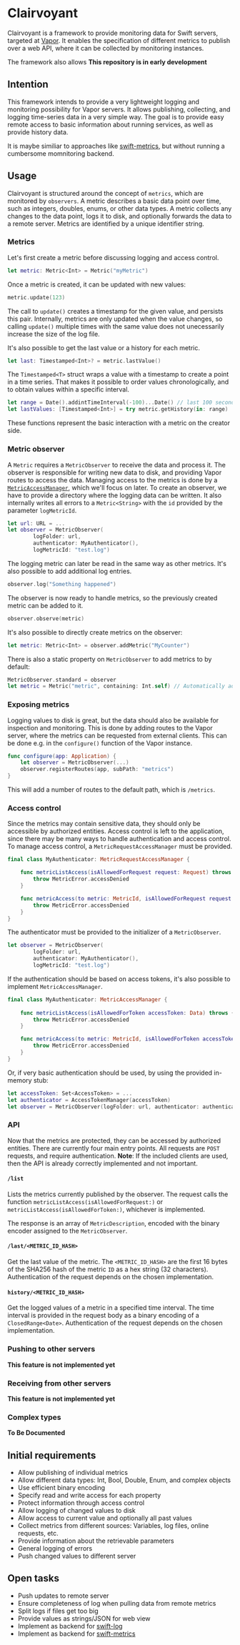 # Clairvoyant

Clairvoyant is a framework to provide monitoring data for Swift servers, targeted at [Vapor](https://vapor.codes). 
It enables the specification of different metrics to publish over a web API, where it can be collected by monitoring instances.

The framework also allows
**This repository is in early development**

## Intention

This framework intends to provide a very lightweight logging and monitoring possibility for Vapor servers. 
It allows publishing, collecting, and logging time-series data in a very simple way.
The goal is to provide easy remote access to basic information about running services, as well as provide history data.

It is maybe similiar to approaches like [swift-metrics](https://github.com/apple/swift-metrics), but without running a cumbersome momnitoring backend.

## Usage

Clairvoyant is structured around the concept of `metrics`, which are monitored by `observers`. 
A metric describes a basic data point over time, such as integers, doubles, enums, or other data types. 
A metric collects any changes to the data point, logs it to disk, and optionally forwards the data to a remote server.
Metrics are identified by a unique identifier string.

### Metrics

Let's first create a metric before discussing logging and access control.

```swift
let metric: Metric<Int> = Metric("myMetric")
```

Once a metric is created, it can be updated with new values:

```swift
metric.update(123)
```

The call to `update()` creates a timestamp for the given value, and persists this pair. 
Internally, metrics are only updated when the value changes, so calling `update()` multiple times with the same value does not unecessarily increase the size of the log file.

It's also possible to get the last value or a history for each metric.

```swift
let last: Timestamped<Int>? = metric.lastValue()
```

The `Timestamped<T>` struct wraps a value with a timestamp to create a point in a time series.
That makes it possible to order values chronologically, and to obtain values within a specific interval.

```swift
let range = Date().addintTimeInterval(-100)...Date() // last 100 seconds
let lastValues: [Timestamped<Int>] = try metric.getHistory(in: range)
```

These functions represent the basic interaction with a metric on the creator side.

### Metric observer

A `Metric` requires a `MetricObserver` to receive the data and process it.
The observer is responsible for writing new data to disk, and providing Vapor routes to access the data.
Managing access to the metrics is done by a [`MetricAccessManager`](#access-control), which we'll focus on later.
To create an observer, we have to provide a directory where the logging data can be written.
It also internally writes all errors to a `Metric<String>` with the `id` provided by the parameter `logMetricId`.

```swift
let url: URL = ...
let observer = MetricObserver(
        logFolder: url, 
        authenticator: MyAuthenticator(), 
        logMetricId: "test.log")
```

The logging metric can later be read in the same way as other metrics.
It's also possible to add additional log entries.

```swift
observer.log("Something happened")
```

The observer is now ready to handle metrics, so the previously created metric can be added to it.

```swift
observer.observe(metric)
```

It's also possible to directly create metrics on the observer:
```swift
let metric: Metric<Int> = observer.addMetric("MyCounter")
```

There is also a static property on `MetricObserver` to add metrics to by default:

```swift
MetricObserver.standard = observer
let metric = Metric("metric", containing: Int.self) // Automatically added to `observer`
```

### Exposing metrics

Logging values to disk is great, but the data should also be available for inspection and monitoring.
This is done by adding routes to the Vapor server, where the metrics can be requested from external clients.
This can be done e.g. in the `configure()` function of the Vapor instance.

```swift
func configure(app: Application) {
    let observer = MetricObserver(...)
    observer.registerRoutes(app, subPath: "metrics")
}
```

This will add a number of routes to the default path, which is `/metrics`.

### Access control

Since the metrics may contain sensitive data, they should only be accessible by authorized entities.
Access control is left to the application, since there may be many ways to handle authentication and access control.
To manage access control, a `MetricRequestAccessManager` must be provided.

```swift
final class MyAuthenticator: MetricRequestAccessManager {

    func metricListAccess(isAllowedForRequest request: Request) throws {
        throw MetricError.accessDenied
    }

    func metricAccess(to metric: MetricId, isAllowedForRequest request: Request) throws {
        throw MetricError.accessDenied
    }
}
```

The authenticator must be provided to the initializer of a `MetricObserver`.

```swift
let observer = MetricObserver(
        logFolder: url, 
        authenticator: MyAuthenticator(), 
        logMetricId: "test.log")
```

If the authentication should be based on access tokens, it's also possible to implement `MetricAccessManager`.

```swift
final class MyAuthenticator: MetricAccessManager {
    
    func metricListAccess(isAllowedForToken accessToken: Data) throws {
        throw MetricError.accessDenied
    }

    func metricAccess(to metric: MetricId, isAllowedForToken accessToken: Data) throws {
        throw MetricError.accessDenied
    }
}
```

Or, if very basic authentication should be used, by using the provided in-memory stub:
```swift
let accessToken: Set<AccessToken> = ...
let authenticator = AccessTokenManager(accessToken)
let observer = MetricObserver(logFolder: url, authenticator: authenticator, logMetricId: "test.log")
```

### API

Now that the metrics are protected, they can be accessed by authorized entities. 
There are currently four main entry points. 
All requests are `POST` requests, and require authentication. 
**Note**: If the included clients are used, then the API is already correctly implemented and not important. 

#### `/list`

Lists the metrics currently published by the observer.
The request calls the function `metricListAccess(isAllowedForRequest:)` or `metricListAccess(isAllowedForToken:)`, whichever is implemented.

The response is an array of `MetricDescription`, encoded with the binary encoder assigned to the `MetricObserver`.

#### `/last/<METRIC_ID_HASH>`

Get the last value of the metric. The `<METRIC_ID_HASH>` are the first 16 bytes of the SHA256 hash of the metric `ID` as a hex string (32 characters). Authentication of the request depends on the chosen implementation.

#### `history/<METRIC_ID_HASH>`

Get the logged values of a metric in a specified time interval. The time interval is provided in the request body as a binary encoding of a `ClosedRange<Date>`. Authentication of the request depends on the chosen implementation.

### Pushing to other servers

**This feature is not implemented yet**

### Receiving from other servers

**This feature is not implemented yet**

### Complex types

**To Be Documented**

## Initial requirements

- Allow publishing of individual metrics
- Allow different data types: Int, Bool, Double, Enum, and complex objects
- Use efficient binary encoding
- Specify read and write access for each property
- Protect information through access control
- Allow logging of changed values to disk
- Allow access to current value and optionally all past values
- Collect metrics from different sources: Variables, log files, online requests, etc.
- Provide information about the retrievable parameters
- General logging of errors
- Push changed values to different server

## Open tasks
- Push updates to remote server
- Ensure completeness of log when pulling data from remote metrics
- Split logs if files get too big
- Provide values as strings/JSON for web view
- Implement as backend for [swift-log](https://github.com/apple/swift-log#on-the-implementation-of-a-logging-backend-a-loghandler)
- Implement as backend for [swift-metrics](https://github.com/apple/swift-metrics#implementing-a-metrics-backend-eg-prometheus-client-library)
